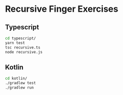 # Recursive Finger Exercises

## Typescript

```sh
cd typescript/
yarn test
tsc recursive.ts
node recursive.js
```

## Kotlin

```sh
cd kotlin/
./gradlew test
./gradlew run
```
